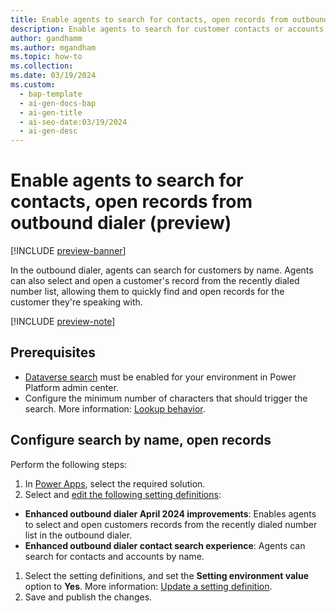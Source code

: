 ```yaml
---
title: Enable agents to search for contacts, open records from outbound dialer #Required; page title displayed in search results. 
description: Enable agents to search for customer contacts or accounts by name, open records from Recents tab in the outbound dialer. 
author: gandhamm
ms.author: mgandham
ms.topic: how-to
ms.collection: 
ms.date: 03/19/2024
ms.custom:
  - bap-template
  - ai-gen-docs-bap
  - ai-gen-title
  - ai-seo-date:03/19/2024
  - ai-gen-desc
---
```


# Enable agents to search for contacts, open records from outbound dialer (preview)

[!INCLUDE [preview-banner](~/../shared-content/shared/preview-includes/preview-banner.md)]

In the outbound dialer, agents can search for customers by name. Agents can also select and open a customer's record from the recently dialed number list, allowing them to quickly find and open records for the customer they're speaking with.

[!INCLUDE [preview-note](~/../shared-content/shared/preview-includes/preview-note.md)]

## Prerequisites

- [Dataverse search](/power-platform/admin/configure-relevance-search-organization) must be enabled for your environment in Power Platform admin center. 
- Configure the minimum number of characters that should trigger the search. More information: [Lookup behavior](/power-platform/admin/settings-behavior#settings).

## Configure search by name, open records

Perform the following steps:

1. In [Power Apps](https://make.powerapps.com/), select the required solution.
1.  Select and [edit the following setting definitions](/power-apps/maker/data-platform/create-edit-configure-settings#updating-a-setting-definition):

 - **Enhanced outbound dialer April 2024 improvements**: Enables agents to select and open customers records from the recently dialed number list in the outbound dialer.
 - **Enhanced outbound dialer contact search experience**: Agents can search for contacts and accounts by name.

1. Select the setting definitions, and set the **Setting environment value** option to **Yes**. More information: [Update a setting definition](/power-apps/maker/data-platform/create-edit-configure-settings#updating-a-setting-definition).
1. Save and publish the changes.



